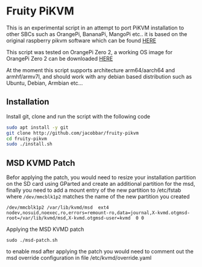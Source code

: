 # Fruity PiKVM

This is an experimental script in an attempt to port PiKVM installation to other SBCs such as OrangePi, BananaPi, MangoPi etc..
it is based on the original raspberry pikvm software which can be found [HERE](https://pikvm.org/)


This script was tested on OrangePi Zero 2, a working OS image for OrangePi Zero 2 can be downloaded [HERE](https://github.com/jacobbar/fruity-pikvm/releases/download/os-images/Orangepizero2_2.2.2_ubuntu_jammy_server_linux5.13.0.zip)

At the moment this script supports architecture arm64/aarch64 and armhf/armv7l, and should work with any debian based distribution such as Ubuntu, Debian, Armbian etc...

## Installation
Install git, clone and run the script with the following code

```bash
sudo apt install -y git
git clone http://github.com/jacobbar/fruity-pikvm
cd fruity-pikvm
sudo ./install.sh
```
## MSD KVMD Patch
Befor applying the patch, you would need to resize your installation partition on the SD card using GParted and create an additional partition for the msd, finally you need to add a mount entry of the new partition to /etc/fstab where `/dev/mmcblk1p2` matches the name of the new partition you created

```
/dev/mmcblk1p2 /var/lib/kvmd/msd  ext4  nodev,nosuid,noexec,ro,errors=remount-ro,data=journal,X-kvmd.otgmsd-root=/var/lib/kvmd/msd,X-kvmd.otgmsd-user=kvmd  0 0
```

Applying the MSD KVMD patch
```
sudo ./msd-patch.sh
```
to enable msd after applying the patch you would need to comment out the msd override configuration in file /etc/kvmd/override.yaml
